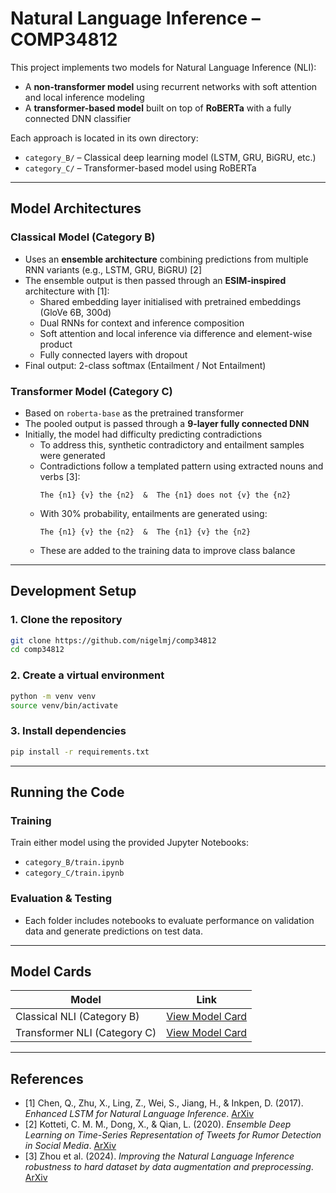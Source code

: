 # Natural Language Inference – COMP34812

This project implements two models for Natural Language Inference (NLI):  
- A **non-transformer model** using recurrent networks with soft attention and local inference modeling  
- A **transformer-based model** built on top of **RoBERTa** with a fully connected DNN classifier

Each approach is located in its own directory:
- `category_B/` – Classical deep learning model (LSTM, GRU, BiGRU, etc.)
- `category_C/` – Transformer-based model using RoBERTa

---

## Model Architectures

### Classical Model (Category B)
- Uses an **ensemble architecture** combining predictions from multiple RNN variants (e.g., LSTM, GRU, BiGRU) [2]
- The ensemble output is then passed through an **ESIM-inspired** architecture with [1]:
  - Shared embedding layer initialised with pretrained embeddings (GloVe 6B, 300d)
  - Dual RNNs for context and inference composition
  - Soft attention and local inference via difference and element-wise product
  - Fully connected layers with dropout
- Final output: 2-class softmax (Entailment / Not Entailment)

### Transformer Model (Category C)
- Based on `roberta-base` as the pretrained transformer
- The pooled output is passed through a **9-layer fully connected DNN**
- Initially, the model had difficulty predicting contradictions
  - To address this, synthetic contradictory and entailment samples were generated
  - Contradictions follow a templated pattern using extracted nouns and verbs [3]:
    ```
    The {n1} {v} the {n2}  &  The {n1} does not {v} the {n2}
    ```
  - With 30% probability, entailments are generated using:
    ```
    The {n1} {v} the {n2}  &  The {n1} {v} the {n2}
    ```
  - These are added to the training data to improve class balance

---

## Development Setup

### 1. Clone the repository
```bash
git clone https://github.com/nigelmj/comp34812
cd comp34812
```

### 2. Create a virtual environment
```bash
python -m venv venv
source venv/bin/activate
```

### 3. Install dependencies
```bash
pip install -r requirements.txt
```

---

## Running the Code

### Training
Train either model using the provided Jupyter Notebooks:
- `category_B/train.ipynb`  
- `category_C/train.ipynb`

### Evaluation & Testing
- Each folder includes notebooks to evaluate performance on validation data and generate predictions on test data.

---

## Model Cards

| Model | Link |
|-------|------|
| Classical NLI (Category B) | [View Model Card](nli-rnn-model-card.md) |
| Transformer NLI (Category C) | [View Model Card](nli-transformer-model-card.md) |

---

## References
- [1] Chen, Q., Zhu, X., Ling, Z., Wei, S., Jiang, H., & Inkpen, D. (2017). *Enhanced LSTM for Natural Language Inference*. [ArXiv](https://doi.org/10.48550/arXiv.1609.06038)
- [2] Kotteti, C. M. M., Dong, X., & Qian, L. (2020). *Ensemble Deep Learning on Time-Series Representation of Tweets for Rumor Detection in Social Media*. [ArXiv](https://doi.org/10.48550/arXiv.2004.12500)
- [3] Zhou et al. (2024). *Improving the Natural Language Inference robustness to hard dataset by data augmentation and preprocessing*. [ArXiv](https://arxiv.org/html/2412.07108v1#S3)  
